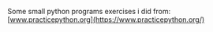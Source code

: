 Some small python programs exercises i did from: [www.practicepython.org](https://www.practicepython.org/)
